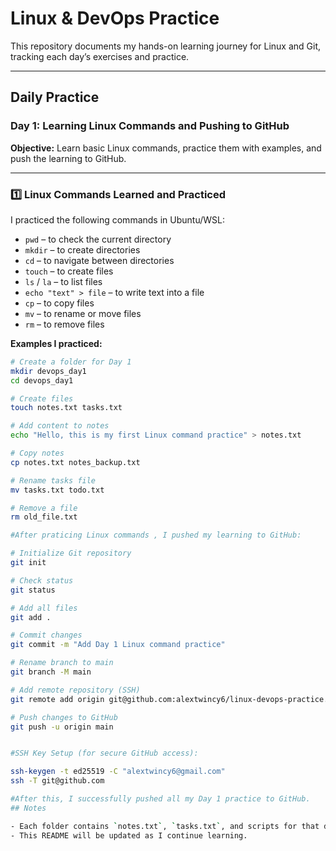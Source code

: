 # Linux & DevOps Practice

This repository documents my hands-on learning journey for Linux and Git, tracking each day’s exercises and practice.

---

## Daily Practice

### Day 1: Learning Linux Commands and Pushing to GitHub

**Objective:** Learn basic Linux commands, practice them with examples, and push the learning to GitHub.

---

### 1️⃣ Linux Commands Learned and Practiced

I practiced the following commands in Ubuntu/WSL:

- `pwd` – to check the current directory
- `mkdir` – to create directories
- `cd` – to navigate between directories
- `touch` – to create files
- `ls` / `la` – to list files
- `echo "text" > file` – to write text into a file
- `cp` – to copy files
- `mv` – to rename or move files
- `rm` – to remove files

**Examples I practiced:**

```bash
# Create a folder for Day 1
mkdir devops_day1
cd devops_day1

# Create files
touch notes.txt tasks.txt

# Add content to notes
echo "Hello, this is my first Linux command practice" > notes.txt

# Copy notes
cp notes.txt notes_backup.txt

# Rename tasks file
mv tasks.txt todo.txt

# Remove a file
rm old_file.txt

#After praticing Linux commands , I pushed my learning to GitHub:

# Initialize Git repository
git init

# Check status
git status

# Add all files
git add .

# Commit changes
git commit -m "Add Day 1 Linux command practice"

# Rename branch to main
git branch -M main

# Add remote repository (SSH)
git remote add origin git@github.com:alextwincy6/linux-devops-practice.git

# Push changes to GitHub
git push -u origin main


#SSH Key Setup (for secure GitHub access):

ssh-keygen -t ed25519 -C "alextwincy6@gmail.com"
ssh -T git@github.com

#After this, I successfully pushed all my Day 1 practice to GitHub.
## Notes

- Each folder contains `notes.txt`, `tasks.txt`, and scripts for that day.
- This README will be updated as I continue learning.
